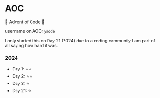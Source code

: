 # AOC
🎄 Advent of Code 🎄

username on AOC: ```ymode```

I only started this on Day 21 (2024) due to a coding community I am part of all saying how hard it was.

### 2024
- Day 1: ⭐⭐
- Day 2: ⭐⭐
- Day 3: ⭐
- Day 21: ⭐
